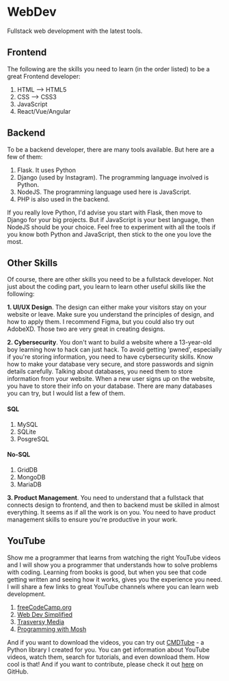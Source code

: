 # WebDev
Fullstack web development with the latest tools.
## Frontend
The following are the skills you need to learn (in the order listed) to be a great Frontend developer:

1. HTML --> HTML5
2. CSS --> CSS3
3. JavaScript
4. React/Vue/Angular

## Backend
To be a backend developer, there are many tools available. But here are a few of them:

1. Flask. It uses Python
2. Django (used by Instagram). The programming language involved is Python.
3. NodeJS. The programming language used here is JavaScript.
4. PHP is also used in the backend.

If you really love Python, I'd advise you start with Flask, then move to Django for your big projects.
But if JavaScript is your best language, then NodeJS should be your choice. Feel free to experiment with all the tools if you know both Python and JavaScript, then stick to the one you love the most.

## Other Skills
Of course, there are other skills you need to be a fullstack developer. Not just about the coding part, you learn to learn other useful skills like the following:

**1. UI/UX Design**. The design can either make your visitors stay on your website or leave. Make sure you understand the principles of design, and how to apply them.
I recommend Figma, but you could also try out AdobeXD. Those two are very great in creating designs.

**2. Cybersecurity**. You don't want to build a website where a 13-year-old boy learning how to hack can just hack. To avoid getting 'pwned', especially if you're storing information, you need to have cybersecurity skills. Know how to make your database very secure, and store passwords and signin details carefully.
Talking about databases, you need them to store information from your website. When a new user signs up on the website, you have to store their info on your database. There are many databases you can try, but I would list a few of them.
#### SQL

1. MySQL
2. SQLite
3. PosgreSQL

#### No-SQL

1. GridDB
2. MongoDB
3. MariaDB

**3. Product Management**. You need to understand that a fullstack that connects design to frontend, and then to backend must be skilled in almost everything. It seems as if all the work is on you. You need to have product management skills to ensure you're productive in your work.


## YouTube
Show me a programmer that learns from watching the right YouTube videos and I will show you a programmer that understands how to solve problems with coding. Learning from books is good, but when you see that code getting written and seeing how it works, gives you the experience you need. I will share a few links to great YouTube channels where you can learn web development.

1. [freeCodeCamp.org](https://www.youtube.com/c/Freecodecamp/videos)
2. [Web Dev Simplified](https://www.youtube.com/channel/UCFbNIlppjAuEX4znoulh0Cw)
3. [Trasversy Media](https://www.youtube.com/channel/UC29ju8bIPH5as8OGnQzwJyA)
4. [Programming with Mosh](https://www.youtube.com/c/programmingwithmosh)

And if you want to download the videos, you can try out [CMDTube](https://pypi.org/project/cmdtube/) - a Python library I created for you. You can get information about YouTube videos, watch them, search for tutorials, and even download them. How cool is that!
And if you want to contribute, please check it out [here](https://github.com/SamuelHSSP/cmdtube) on GitHub.
